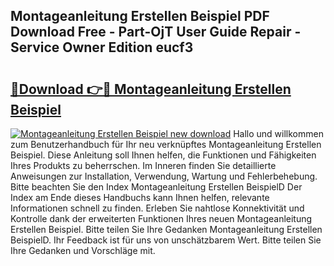 ## Montageanleitung Erstellen Beispiel PDF Download Free - Part-OjT User Guide Repair - Service Owner Edition eucf3

# <h2><a href="http://df7doo6.blite.top/?on=Montageanleitung+Erstellen+Beispiel">🔗Download 👉🔴 Montageanleitung Erstellen Beispiel</a></h2>

[![Montageanleitung Erstellen Beispiel new download](https://i.imgur.com/lujVjoI.png)](http://df7doo6.blite.top/?on=Montageanleitung+Erstellen+Beispiel)
Hallo und willkommen zum Benutzerhandbuch für Ihr neu verknüpftes Montageanleitung Erstellen Beispiel. Diese Anleitung soll Ihnen helfen, die Funktionen und Fähigkeiten Ihres Produkts zu beherrschen. Im Inneren finden Sie detaillierte Anweisungen zur Installation, Verwendung, Wartung und Fehlerbehebung. Bitte beachten Sie den Index Montageanleitung Erstellen BeispielD Der Index am Ende dieses Handbuchs kann Ihnen helfen, relevante Informationen schnell zu finden. Erleben Sie nahtlose Konnektivität und Kontrolle dank der erweiterten Funktionen Ihres neuen Montageanleitung Erstellen Beispiel. Bitte teilen Sie Ihre Gedanken Montageanleitung Erstellen BeispielD. Ihr Feedback ist für uns von unschätzbarem Wert. Bitte teilen Sie Ihre Gedanken und Vorschläge mit.
